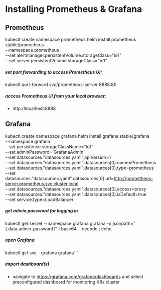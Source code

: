 # Installing Prometheus & Grafana

## Prometheus
kubectl create namespace prometheus
helm install prometheus stable/prometheus \
--namespace prometheus \
--set alertmanager.persistentVolume.storageClass="io1" \
--set server.persistentVolume.storageClass="io1"

##### set port forwarding to access Prometheus UI:
kubectl port-forward svc/prometheus-server 8888:80

##### access Prometheus UI from your *local* browser:
  * http://localhost:8888

## Grafana

kubectl create namespace grafana
helm install grafana stable/grafana \
--namespace grafana \
--set persistence.storageClassName="io1" \
--set adminPassword='GrafanaAdm!n' \
--set datasources."datasources\.yaml".apiVersion=1 \
--set datasources."datasources\.yaml".datasources[0].name=Prometheus \
--set datasources."datasources\.yaml".datasources[0].type=prometheus \
--set datasources."datasources\.yaml".datasources[0].url=http://prometheus-server.prometheus.svc.cluster.local \
--set datasources."datasources\.yaml".datasources[0].access=proxy \
--set datasources."datasources\.yaml".datasources[0].isDefault=true \
--set service.type=LoadBalancer

##### get admin password for logging in
kubectl get secret --namespace grafana grafana -o jsonpath="{.data.admin-password}" | base64 --decode ; echo

##### open Grafana
kubectl get svc - grafana grafana```

##### import dashboard(s)
* navigate to https://grafana.com/grafana/dashboards and select preconfigured dashboard for monitoring K8s cluster
